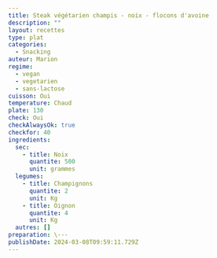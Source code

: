 ```yaml
---
title: Steak végétarien champis - noix - flocons d'avoine
description: ""
layout: recettes
type: plat
categories:
  - Snacking
auteur: Marion
regime:
  - vegan
  - vegetarien
  - sans-lactose
cuisson: Oui
temperature: Chaud
plate: 130
check: Oui
checkAlwaysOk: true
checkfor: 40
ingredients:
  sec:
    - title: Noix
      quantite: 500
      unit: grammes
  legumes:
    - title: Champignons
      quantite: 2
      unit: Kg
    - title: Oignon
      quantite: 4
      unit: Kg
  autres: []
preparation: \---
publishDate: 2024-03-08T09:59:11.729Z
---
```

